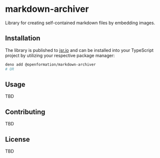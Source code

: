 # markdown-archiver

Library for creating self-contained markdown files by embedding images.

## Installation

The library is published to [jsr.io](https://jsr.io/) and can be installed into
your TypeScript project by utilizing your respective package manager:

```sh
deno add @openformation/markdown-archiver
# OR
```

## Usage

TBD

## Contributing

TBD

## License

TBD
